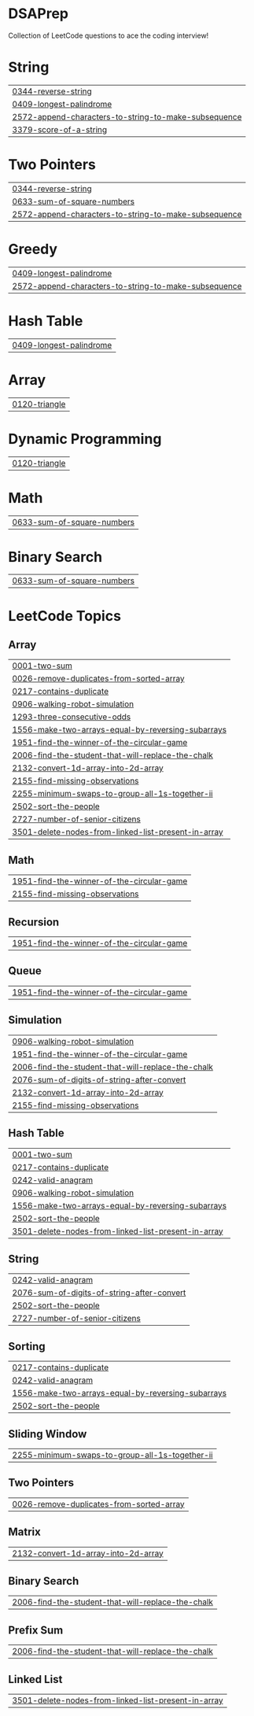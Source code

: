 # DSAPrep
Collection of LeetCode questions to ace the coding interview!


# String
|  |
| ------- |
| [0344-reverse-string](https://github.com/LearnInspire/DSAPrep/tree/master/0344-reverse-string) |
| [0409-longest-palindrome](https://github.com/LearnInspire/DSAPrep/tree/master/0409-longest-palindrome) |
| [2572-append-characters-to-string-to-make-subsequence](https://github.com/LearnInspire/DSAPrep/tree/master/2572-append-characters-to-string-to-make-subsequence) |
| [3379-score-of-a-string](https://github.com/LearnInspire/DSAPrep/tree/master/3379-score-of-a-string) |
# Two Pointers
|  |
| ------- |
| [0344-reverse-string](https://github.com/LearnInspire/DSAPrep/tree/master/0344-reverse-string) |
| [0633-sum-of-square-numbers](https://github.com/LearnInspire/DSAPrep/tree/master/0633-sum-of-square-numbers) |
| [2572-append-characters-to-string-to-make-subsequence](https://github.com/LearnInspire/DSAPrep/tree/master/2572-append-characters-to-string-to-make-subsequence) |
# Greedy
|  |
| ------- |
| [0409-longest-palindrome](https://github.com/LearnInspire/DSAPrep/tree/master/0409-longest-palindrome) |
| [2572-append-characters-to-string-to-make-subsequence](https://github.com/LearnInspire/DSAPrep/tree/master/2572-append-characters-to-string-to-make-subsequence) |
# Hash Table
|  |
| ------- |
| [0409-longest-palindrome](https://github.com/LearnInspire/DSAPrep/tree/master/0409-longest-palindrome) |
# Array
|  |
| ------- |
| [0120-triangle](https://github.com/LearnInspire/DSAPrep/tree/master/0120-triangle) |
# Dynamic Programming
|  |
| ------- |
| [0120-triangle](https://github.com/LearnInspire/DSAPrep/tree/master/0120-triangle) |
# Math
|  |
| ------- |
| [0633-sum-of-square-numbers](https://github.com/LearnInspire/DSAPrep/tree/master/0633-sum-of-square-numbers) |
# Binary Search
|  |
| ------- |
| [0633-sum-of-square-numbers](https://github.com/LearnInspire/DSAPrep/tree/master/0633-sum-of-square-numbers) |
<!---LeetCode Topics Start-->
# LeetCode Topics
## Array
|  |
| ------- |
| [0001-two-sum](https://github.com/LearnInspire/DSAPrep/tree/master/0001-two-sum) |
| [0026-remove-duplicates-from-sorted-array](https://github.com/LearnInspire/DSAPrep/tree/master/0026-remove-duplicates-from-sorted-array) |
| [0217-contains-duplicate](https://github.com/LearnInspire/DSAPrep/tree/master/0217-contains-duplicate) |
| [0906-walking-robot-simulation](https://github.com/LearnInspire/DSAPrep/tree/master/0906-walking-robot-simulation) |
| [1293-three-consecutive-odds](https://github.com/LearnInspire/DSAPrep/tree/master/1293-three-consecutive-odds) |
| [1556-make-two-arrays-equal-by-reversing-subarrays](https://github.com/LearnInspire/DSAPrep/tree/master/1556-make-two-arrays-equal-by-reversing-subarrays) |
| [1951-find-the-winner-of-the-circular-game](https://github.com/LearnInspire/DSAPrep/tree/master/1951-find-the-winner-of-the-circular-game) |
| [2006-find-the-student-that-will-replace-the-chalk](https://github.com/LearnInspire/DSAPrep/tree/master/2006-find-the-student-that-will-replace-the-chalk) |
| [2132-convert-1d-array-into-2d-array](https://github.com/LearnInspire/DSAPrep/tree/master/2132-convert-1d-array-into-2d-array) |
| [2155-find-missing-observations](https://github.com/LearnInspire/DSAPrep/tree/master/2155-find-missing-observations) |
| [2255-minimum-swaps-to-group-all-1s-together-ii](https://github.com/LearnInspire/DSAPrep/tree/master/2255-minimum-swaps-to-group-all-1s-together-ii) |
| [2502-sort-the-people](https://github.com/LearnInspire/DSAPrep/tree/master/2502-sort-the-people) |
| [2727-number-of-senior-citizens](https://github.com/LearnInspire/DSAPrep/tree/master/2727-number-of-senior-citizens) |
| [3501-delete-nodes-from-linked-list-present-in-array](https://github.com/LearnInspire/DSAPrep/tree/master/3501-delete-nodes-from-linked-list-present-in-array) |
## Math
|  |
| ------- |
| [1951-find-the-winner-of-the-circular-game](https://github.com/LearnInspire/DSAPrep/tree/master/1951-find-the-winner-of-the-circular-game) |
| [2155-find-missing-observations](https://github.com/LearnInspire/DSAPrep/tree/master/2155-find-missing-observations) |
## Recursion
|  |
| ------- |
| [1951-find-the-winner-of-the-circular-game](https://github.com/LearnInspire/DSAPrep/tree/master/1951-find-the-winner-of-the-circular-game) |
## Queue
|  |
| ------- |
| [1951-find-the-winner-of-the-circular-game](https://github.com/LearnInspire/DSAPrep/tree/master/1951-find-the-winner-of-the-circular-game) |
## Simulation
|  |
| ------- |
| [0906-walking-robot-simulation](https://github.com/LearnInspire/DSAPrep/tree/master/0906-walking-robot-simulation) |
| [1951-find-the-winner-of-the-circular-game](https://github.com/LearnInspire/DSAPrep/tree/master/1951-find-the-winner-of-the-circular-game) |
| [2006-find-the-student-that-will-replace-the-chalk](https://github.com/LearnInspire/DSAPrep/tree/master/2006-find-the-student-that-will-replace-the-chalk) |
| [2076-sum-of-digits-of-string-after-convert](https://github.com/LearnInspire/DSAPrep/tree/master/2076-sum-of-digits-of-string-after-convert) |
| [2132-convert-1d-array-into-2d-array](https://github.com/LearnInspire/DSAPrep/tree/master/2132-convert-1d-array-into-2d-array) |
| [2155-find-missing-observations](https://github.com/LearnInspire/DSAPrep/tree/master/2155-find-missing-observations) |
## Hash Table
|  |
| ------- |
| [0001-two-sum](https://github.com/LearnInspire/DSAPrep/tree/master/0001-two-sum) |
| [0217-contains-duplicate](https://github.com/LearnInspire/DSAPrep/tree/master/0217-contains-duplicate) |
| [0242-valid-anagram](https://github.com/LearnInspire/DSAPrep/tree/master/0242-valid-anagram) |
| [0906-walking-robot-simulation](https://github.com/LearnInspire/DSAPrep/tree/master/0906-walking-robot-simulation) |
| [1556-make-two-arrays-equal-by-reversing-subarrays](https://github.com/LearnInspire/DSAPrep/tree/master/1556-make-two-arrays-equal-by-reversing-subarrays) |
| [2502-sort-the-people](https://github.com/LearnInspire/DSAPrep/tree/master/2502-sort-the-people) |
| [3501-delete-nodes-from-linked-list-present-in-array](https://github.com/LearnInspire/DSAPrep/tree/master/3501-delete-nodes-from-linked-list-present-in-array) |
## String
|  |
| ------- |
| [0242-valid-anagram](https://github.com/LearnInspire/DSAPrep/tree/master/0242-valid-anagram) |
| [2076-sum-of-digits-of-string-after-convert](https://github.com/LearnInspire/DSAPrep/tree/master/2076-sum-of-digits-of-string-after-convert) |
| [2502-sort-the-people](https://github.com/LearnInspire/DSAPrep/tree/master/2502-sort-the-people) |
| [2727-number-of-senior-citizens](https://github.com/LearnInspire/DSAPrep/tree/master/2727-number-of-senior-citizens) |
## Sorting
|  |
| ------- |
| [0217-contains-duplicate](https://github.com/LearnInspire/DSAPrep/tree/master/0217-contains-duplicate) |
| [0242-valid-anagram](https://github.com/LearnInspire/DSAPrep/tree/master/0242-valid-anagram) |
| [1556-make-two-arrays-equal-by-reversing-subarrays](https://github.com/LearnInspire/DSAPrep/tree/master/1556-make-two-arrays-equal-by-reversing-subarrays) |
| [2502-sort-the-people](https://github.com/LearnInspire/DSAPrep/tree/master/2502-sort-the-people) |
## Sliding Window
|  |
| ------- |
| [2255-minimum-swaps-to-group-all-1s-together-ii](https://github.com/LearnInspire/DSAPrep/tree/master/2255-minimum-swaps-to-group-all-1s-together-ii) |
## Two Pointers
|  |
| ------- |
| [0026-remove-duplicates-from-sorted-array](https://github.com/LearnInspire/DSAPrep/tree/master/0026-remove-duplicates-from-sorted-array) |
## Matrix
|  |
| ------- |
| [2132-convert-1d-array-into-2d-array](https://github.com/LearnInspire/DSAPrep/tree/master/2132-convert-1d-array-into-2d-array) |
## Binary Search
|  |
| ------- |
| [2006-find-the-student-that-will-replace-the-chalk](https://github.com/LearnInspire/DSAPrep/tree/master/2006-find-the-student-that-will-replace-the-chalk) |
## Prefix Sum
|  |
| ------- |
| [2006-find-the-student-that-will-replace-the-chalk](https://github.com/LearnInspire/DSAPrep/tree/master/2006-find-the-student-that-will-replace-the-chalk) |
## Linked List
|  |
| ------- |
| [3501-delete-nodes-from-linked-list-present-in-array](https://github.com/LearnInspire/DSAPrep/tree/master/3501-delete-nodes-from-linked-list-present-in-array) |
<!---LeetCode Topics End-->